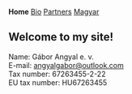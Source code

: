 **Home** [Bio](./bio_en.html) [Partners](./partners_en.html) [Magyar](./index.html)

## Welcome to my site!

Name: Gábor Angyal e. v.  
E-mail: angyalgabor@outlook.com  
Tax number: 67263455-2-22  
EU tax number: HU67263455
